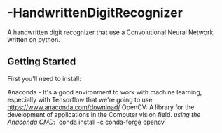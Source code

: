 # -HandwrittenDigitRecognizer
A handwritten digit recognizer that use a Convolutional Neural Network, written on python.

## Getting Started
First you'll need to install:

Anaconda - It's a good environment to work with machine learning, especially with Tensorflow that we're going to use.
https://www.anaconda.com/download/
OpenCV: A library for the development of applications in the Computer vision field.
*using the Anaconda CMD*: ´conda install -c conda-forge opencv´


